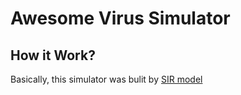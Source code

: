 # Awesome Virus Simulator

## How it Work?

Basically, this simulator was bulit by [SIR model](https://www.maa.org/press/periodicals/loci/joma/the-sir-model-for-spread-of-disease-the-differential-equation-model)
